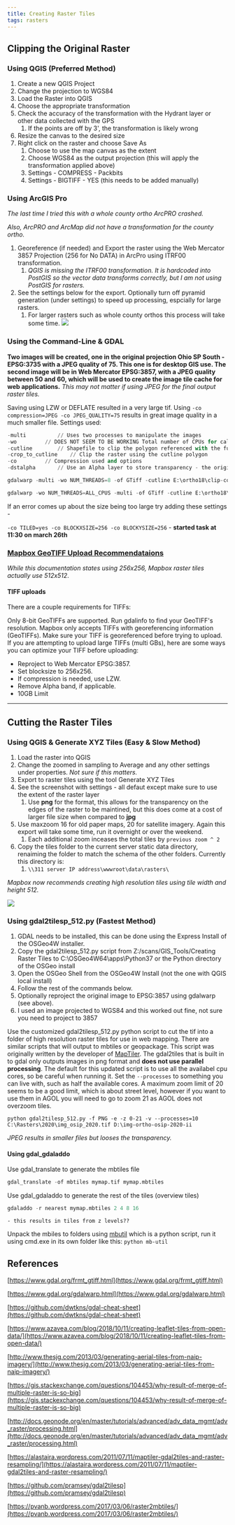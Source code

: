 ```yaml
---
title: Creating Raster Tiles
tags: rasters
---
```


## Clipping the Original Raster

### Using QGIS (Preferred Method)

1. Create a new QGIS Project
2. Change the projection to WGS84
3. Load the Raster into QGIS
4. Choose the appropriate transformation
5. Check the accuracy of the transformation with the Hydrant layer or other data collected with the GPS
   1. If the points are off by 3', the transformation is likely wrong
6. Resize the canvas to the desired size
7. Right click on the raster and choose Save As
   1. Choose to use the map canvas as the extent
   2. Choose WGS84 as the output projection (this will apply the transformation applied above)
   3. Settings - COMPRESS - Packbits
   4. Settings - BIGTIFF - YES (this needs to be added manually)

### Using ArcGIS Pro

*The last time I tried this with a whole county ortho ArcPRO crashed.*

*Also, ArcPRO and ArcMap did not have a transformation for the county ortho.*

1. Georeference (if needed) and Export the raster using the Web Mercator 3857 Projection (256 for No DATA) in ArcPro using ITRF00 transformation.
   1. *QGIS is missing the ITRF00 transformation. It is hardcoded into PostGIS so the vector data transforms correctly, but I am not using PostGIS for rasters.*
2. See the settings below for the export. Optionally turn off pyramid generation (under settings) to speed up processing, espcially for large rasters.
    1. For larger rasters such as whole county orthos this process will take some time.
    ![]({{site.baseurl}}/assets/img/export_raster_arcpro.jpg)

### Using the Command-Line & GDAL

**Two images will be created, one in the original projection Ohio SP South - EPSG:3735 with a JPEG quality of 75. This one is for desktop GIS use. The second image will be in Web Mercator EPSG:3857, with a JPEG quality between 50 and 60, which will be used to create the image tile cache for web applications.** *This may not matter if using JPEG for the final output raster tiles.*

Saving using LZW or DEFLATE resulted in a very large tif. Using ``-co compression=JPEG -co JPEG_QUALITY=75`` results in great image quality in a much smaller file. Settings used:

```python
-multi 			// Uses two processes to manipulate the images
-wo			// DOES NOT SEEM TO BE WORKING Total number of CPUs for calculations
-cutline		// Shapefile to clip the polygon referenced with the full file path in quotes
-crop_to_cutline	// Clip the raster using the cutline polygon 
-co			// Compression used and options
-dstalpha		// Use an Alpha layer to store transparency - the original channel is used if none is provided elsewhere

```

```python
gdalwarp -multi -wo NUM_THREADS=8 -of GTiff -cutline E:\ortho18\clip-coz.shp -crop_to_cutline -dstalpha -co COMPRESS=JPEG -co JPEG_QUALITY=75 "E:/ortho18/Area Wide Mosaics/OHMUSK18-SID-3INCH/OHMUSK18-SID-3INCH.sid" E:/ortho18/qgis-testing/OHMUSK18_3IN_GDALWARP_CLIP_JPG75_ALPHA.tif
```

```python
gdalwarp -wo NUM_THREADS=ALL_CPUS -multi -of GTiff -cutline E:\ortho18\clip-coz.shp -crop_to_cutline -dstalpha -co COMPRESS=JPEG -co JPEG_QUALITY=75 -co TILED=yes -co BIGTIFF=YES "E:/ortho18/Area Wide Mosaics/OHMUSK18-SID-3INCH/OHMUSK18-SID-3INCH.sid" E:/ortho18/qgis-testing/OHMUSK18_3IN_GDALWARP_CLIP_JPG75_ALPHA_BIGTIFF.tif
```

If an error comes up about the size being too large try adding these settings - 

``-co TILED=yes -co BLOCKXSIZE=256 -co BLOCKYSIZE=256`` - **started task at 11:30 on march 26th**

<div class="divider" style="border-color:lightgray;"></div>

### [Mapbox GeoTIFF Upload Recommendataions](https://docs.mapbox.com/help/troubleshooting/uploads/)

*While this documentation states using 256x256, Mapbox raster tiles actually use 512x512*.

#### TIFF uploads
There are a couple requirements for TIFFs:

Only 8-bit GeoTIFFs are supported. Run gdalinfo to find your GeoTIFF's resolution.
Mapbox only accepts TIFFs with georeferencing information (GeoTIFFs). Make sure your TIFF is georeferenced before trying to upload.
If you are attempting to upload large TIFFs (multi GBs), here are some ways you can optimize your TIFF before uploading:

- Reproject to Web Mercator EPSG:3857.
- Set blocksize to 256x256.
- If compression is needed, use LZW.
- Remove Alpha band, if applicable.
- 10GB Limit

---

## Cutting the Raster Tiles

### Using QGIS & Generate XYZ Tiles (Easy & Slow Method)

1. Load the raster into QGIS
2. Change the zoomed in sampling to Average and any other settings under properties. *Not sure if this matters.*
3. Export to raster tiles using the tool Generate XYZ Tiles
4. See the screenshot with settings - all defaut except make sure to use the extent of the raster layer
   1. Use **png** for the format, this allows for the transparency on the edges of the raster to be maintined, but this does come at a cost of larger file size when compared to **jpg**
5. Use maxzoom 16 for old paper maps, 20 for satellite imagery. Again this export will take some time, run it overnight or over the weekend.
    1. Each additional zoom inceases the total tiles by ``previous zoom ^ 2``
6. Copy the tiles folder to the current server static data directory, renaiming the folder to match the schema of the other folders. Currently this directory is:
    1. ``\\311 server IP address\wwwroot\data\rasters\``

*Mapbox now recommends creating high resolution tiles using tile width and height 512.*

![]({{site.baseurl}}/assets/img/generate_xyz_tiles.jpg)


### Using gdal2tilesp_512.py (Fastest Method)

1. GDAL needs to be installed, this can be done using the Express Install of the OSGeo4W installer.
2. Copy the gdal2tilesp_512.py script from Z:/scans/GIS_Tools/Creating Raster Tiles to C:\OSGeo4W64\apps\Python37 or the Python directory of the OSGeo install
3. Open the OSGeo Shell from the OSGeo4W Install (not the one with QGIS local install)
4. Follow the rest of the commands below.
5. Optionally reproject the original image to EPSG:3857 using gdalwarp (see above).
6. I used an image projected to WGS84 and this worked out fine, not sure you need to project to 3857

Use the customized gdal2tilesp_512.py python script to cut the tif into a folder of high resolution raster tiles for use in web mapping. There are similar scripts that will output to mbtiles or geopackage. This script was originally written by the developer of [MapTiler](https://www.maptiler.com/). The gdal2tiles that is built in to gdal only outputs images in png format and **does not use parallel processing**. The default for this updated script is to use all the availabel cpu cores, so be careful when running it. Set the ``--processes`` to something you can live with, such as half the available cores. A maximum zoom limit of 20 seems to be a good limit, which is about street level, however if you want to use them in AGOL you will need to go to zoom 21 as AGOL does not overzoom tiles.

```
python gdal2tilesp_512.py -f PNG -e -z 0-21 -v --processes=10 C:\Rasters\2020\img_osip_2020.tif D:\img-ortho-osip-2020-ii
```

*JPEG results in smaller files but looses the transparency.*

#### Using gdal_gdaladdo

Use gdal_translate to generate the mbtiles file

```python
gdal_translate -of mbtiles mymap.tif mymap.mbtiles
```

Use gdal_gdaladdo to generate the rest of the tiles (overview tiles)

```python
gdaladdo -r nearest mymap.mbtiles 2 4 8 16
```
	- this results in tiles from z levels??

Unpack the mbiles to folders using [mbutil](https://github.com/mapbox/mbutil) which is a python script, run it using cmd.exe in its own folder like this:
	``python mb-util``

## References

[https://www.gdal.org/frmt_gtiff.html](https://www.gdal.org/frmt_gtiff.html)

[https://www.gdal.org/gdalwarp.html](https://www.gdal.org/gdalwarp.html)

[https://github.com/dwtkns/gdal-cheat-sheet](https://github.com/dwtkns/gdal-cheat-sheet)

[https://www.azavea.com/blog/2018/10/11/creating-leaflet-tiles-from-open-data/](https://www.azavea.com/blog/2018/10/11/creating-leaflet-tiles-from-open-data/)

[http://www.thesjg.com/2013/03/generating-aerial-tiles-from-naip-imagery/](http://www.thesjg.com/2013/03/generating-aerial-tiles-from-naip-imagery/)

[https://gis.stackexchange.com/questions/104453/why-result-of-merge-of-multiple-raster-is-so-big](https://gis.stackexchange.com/questions/104453/why-result-of-merge-of-multiple-raster-is-so-big)

[http://docs.geonode.org/en/master/tutorials/advanced/adv_data_mgmt/adv_raster/processing.html](http://docs.geonode.org/en/master/tutorials/advanced/adv_data_mgmt/adv_raster/processing.html)

[https://alastaira.wordpress.com/2011/07/11/maptiler-gdal2tiles-and-raster-resampling/](https://alastaira.wordpress.com/2011/07/11/maptiler-gdal2tiles-and-raster-resampling/)

[https://github.com/pramsey/gdal2tilesp](https://github.com/pramsey/gdal2tilesp)

[https://pvanb.wordpress.com/2017/03/06/raster2mbtiles/](https://pvanb.wordpress.com/2017/03/06/raster2mbtiles/)
